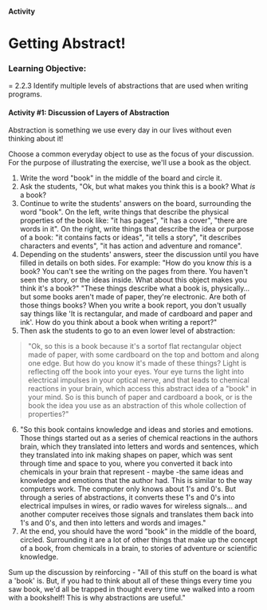 #### Activity
# Getting Abstract!
 
### Learning Objective:
= 2.2.3 Identify multiple levels of abstractions that are used when writing programs.
 
 
#### Activity #1: Discussion of Layers of Abstraction
 
 
Abstraction is something we use every day in our lives without even thinking about it!
 
Choose a common everyday object to use as the focus of your discussion. For the purpose of illustrating the exercise, we'll use a book as the object. 
 
1. Write the word "book" in the middle of the board and circle it.
2. Ask the students, "Ok, but what makes you think this is a book? What *is* a book?
3. Continue to write the students' answers on the board, surrounding the word "book". 
On the left, write things that describe the physical properties of the book like: "it has pages", "it has a cover", "there are words in it".
On the right, write things that describe the idea or purpose of a book: "it contains facts or ideas", "it tells a story", "it describes characters and events", "it has action and adventure and romance".
4. Depending on the students' answers, steer the discussion until you have filled in details on both sides. For example:
"How do you know *this* is a book? You can't see the writing on the pages from there. You haven't seen the story, or the ideas inside. What about this object makes you think it's a book?"
"These things describe what a book is, physically… but some books aren't made of paper, they're electronic. Are both of those things books? When you write a book report, you don't usually say things like 'It is rectangular, and made of cardboard and paper and ink'. How do you think about a book when writing a report?"
5. Then ask the students to go to an even lower level of abstraction:
> "Ok, so this is a book because it's a sortof flat rectangular object made of paper, with some cardboard on the top and bottom and along one edge. But how do you know it's made of these things? Light is reflecting off the book into your eyes. Your eye turns the light into electrical impulses in your optical nerve, and that leads to chemical reactions in your brain, which access this abstract idea of a "book" in your mind. So is this bunch of paper and cardboard a book, or is the book the idea you use as an abstraction of this whole collection of properties?"
6. "So this book contains knowledge and ideas and stories and emotions. Those things started out as a series of chemical reactions in the authors brain, which they translated into letters and words and sentences, which they translated into ink making shapes on paper, which was sent through time and space to you, where you converted it back into chemicals in your brain that represent - maybe -the same ideas and knowledge and emotions that the author had. This is similar to the way computers work. The computer only knows about 1's and 0's. But through a series of abstractions, it converts these 1's and 0's into electrical impulses in wires, or radio waves for wireless signals… and another computer receives those signals and translates them back into 1's and 0's, and then into letters and words and images."
7. At the end, you should have the word "book" in the middle of the board, circled. Surrounding it are a lot of other things that make up the concept of a book, from chemicals in a brain, to stories of adventure or scientific knowledge.
 
Sum up the discussion by reinforcing - "All of this stuff on the board is what a 'book' is. But, if you had to think about all of these things every time you saw book, we'd all be trapped in thought every time we walked into a  room with a bookshelf! This is why abstractions are useful."
